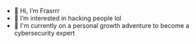 - 👋 Hi, I’m Frasrrr
- 👀 I’m interested in hacking people lol
- 🌱 I'm currently on a personal growth adventure to become a cybersecurity expert

<!---
Frasrrr/Frasrrr is a ✨ special ✨ repository because its `README.md` (this file) appears on your GitHub profile.
You can click the Preview link to take a look at your changes.
--->
